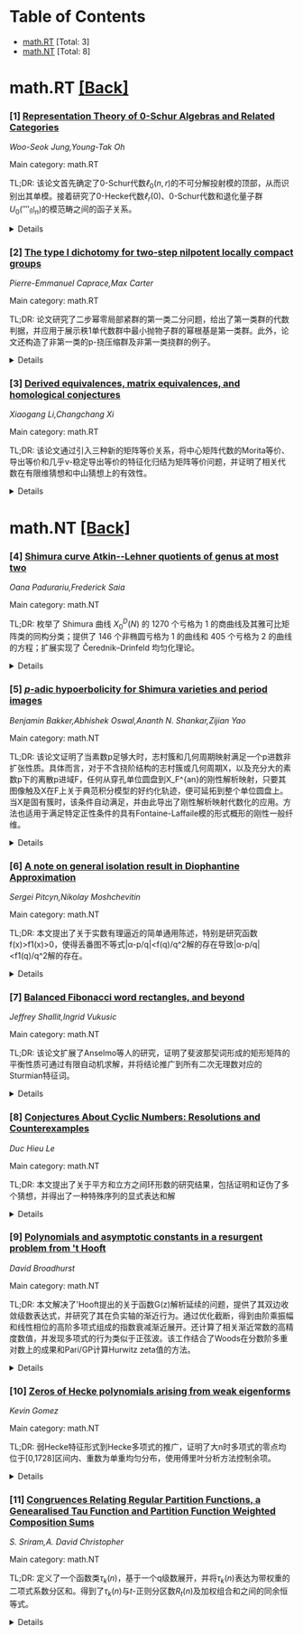 <div id=toc></div>

# Table of Contents

- [math.RT](#math.RT) [Total: 3]
- [math.NT](#math.NT) [Total: 8]


<div id='math.RT'></div>

# math.RT [[Back]](#toc)

### [1] [Representation Theory of $0$-Schur Algebras and Related Categories](https://arxiv.org/abs/2509.26194)
*Woo-Seok Jung,Young-Tak Oh*

Main category: math.RT

TL;DR: 该论文首先确定了0-Schur代数$ℓ_0(n,r)$的不可分解投射模的顶部，从而识别出其单模。接着研究了0-Hecke代数$ℓ_r(0)$、0-Schur代数和退化量子群$U_0(⁗{\mathfrak{gl}_n})$的模范畴之间的函子关系。


<details>
  <summary>Details</summary>
Motivation: 通过几何实现理解0-Schur代数的表示理论，探索三类相关代数（0-Hecke代数、0-Schur代数、退化量子群）范畴间的联系。

Method: 计算0-Schur代数不可分解投射模的顶部以确定单模，并分析三类代数模范畴之间的函子关系。

Result: 明确了0-Schur代数的单模结构；建立了$ℓ_r(0)$-模范畴、$ℓ_0(n,r)$-模范畴和$U_0(⁗{\mathfrak{gl}_n})$-模范畴之间的具体函子联系。

Conclusion: 该工作完善了对0-Schur代数表示理论的理解，并构建了相关代数范畴间的系统性联系，为进一步研究Schur代数及关联代数体系提供理论基础。

Abstract: Jensen, Su, and Yang described the projective indecomposable modules of the
$0$-Schur algebra $\mathbf{S}_0(n,r)$ using its geometric realization. In this
paper, the simple modules of $\mathbf{S}_0(n,r)$ are identified by computing
the tops of the projective indecomposable modules. Furthermore, functorial
relations among the module categories $\mathbf{H}_r(0)$\textsf{-mod},
$\mathbf{S}_0(n,r)$\textsf{-mod}, and $U_0(\mathfrak{gl}_n)$\textsf{-mod} are
examined, where $\mathbf{H}_r(0)$ denotes the $0$-Hecke algebra and
$U_0(\mathfrak{gl}_n)$ denotes the degenerate quantum group.

</details>


### [2] [The type I dichotomy for two-step nilpotent locally compact groups](https://arxiv.org/abs/2509.26212)
*Pierre-Emmanuel Caprace,Max Carter*

Main category: math.RT

TL;DR: 论文研究了二步幂零局部紧群的第一类二分问题，给出了第一类群的代数判据，并应用于展示秩1单代数群中最小抛物子群的幂根基是第一类群。此外，论文还构造了非第一类的p-挠压缩群及非第一类挠群的例子。


<details>
  <summary>Details</summary>
Motivation: 解决二步幂零局部紧群的第一类二分问题，寻找第一类群的代数特征判据，并研究其在代数群理论中的具体应用。

Method: 利用Baggett-Kleppner的工作，从群结构角度刻画闭酉对偶点；通过中心扩张条件和双线性交换子映射导出第一类群的代数判据；构造p-挠压缩群和闭余紧嵌入的计数器例。

Result: 1. 建立二步幂零群为第一类的代数判据，验证其在线性中心扩张下自动成立；2. 证明秩1单代数群的抛物子群的幂根基是第一类群；3. 对任意素数p构造连续多个互不同构的非第一类p-挠压缩群；4. 通过闭余紧嵌入构造一类特殊的非第一类挠群。

Conclusion: 二步幂零局部紧群的第一类性质可由群结构完全刻画，所得判据在代数群场景中成立；但存在大量非第一类的p-挠压缩群和嵌入第一类群的挠群，表明第一类性质具有微妙的结构相关性。

Abstract: We address the type I dichotomy for two-step nilpotent locally compact
groups. Invoking work of Baggett-Kleppner, we characterize the closed points of
the unitary dual of such a group $G$ purely in terms of the group structure. An
algebraic criterion characterizing when $G$ is a type I group is derived. We
show that this criterion automatically holds if $G$ is a central extension of
vector groups over a non-discrete locally compact field $k$ such that the
commutator map is $k$-bilinear. As an application, we show that the unipotent
radicals of minimal parabolics in simple algebraic groups of $k$-rank one are
type I groups. We also discuss the type I dichotomy for $p$-torsion contraction
groups, and exhibit, for each prime $p$, uncountably many pairwise
non-isomorphic such groups that are not type I. This answers a recently posed
question by the second author. Finally, we adapt a recent construction of
Chirvasitu to obtain numerous examples of two-step nilpotent torsion locally
compact groups that are not type I, but that embed as closed cocompact normal
subgroups in two-step nilpotent groups that are type I.

</details>


### [3] [Derived equivalences, matrix equivalences, and homological conjectures](https://arxiv.org/abs/2509.26353)
*Xiaogang Li,Changchang Xi*

Main category: math.RT

TL;DR: 该论文通过引入三种新的矩阵等价关系，将中心矩阵代数的Morita等价、导出等价和几乎ν-稳定导出等价的特征化归结为矩阵等价问题，并证明了相关代数在有限维猜想和中山猜想上的有效性。


<details>
  <summary>Details</summary>
Motivation: 为简化中心矩阵代数间的范畴等价关系，将其转化为线性代数中的矩阵等价问题，并应用于验证有限维猜想与中山猜想的成立。

Method: 在域上的任意方阵中引入三种新的等价关系，用于完全刻画中心矩阵代数之间的Morita等价、导出等价和几乎ν-稳定导出等价。同时证明了置换矩阵的中心矩阵代数间的导出等价可诱导其他范畴等价。

Result: 成功将中心矩阵代数间的范畴等价归结为矩阵等价；证明了由置换矩阵的中心矩阵代数导出等价可诱导Morita等价及p-正则部分、p-奇异部分的附加导出等价；应用上验证了有限维猜想与中山猜想对该代数成立。

Conclusion: 通过矩阵等价关系简化了中心矩阵代数的范畴等价特征化，并将结论应用于两大代数猜想，扩展了相关理论的可计算性与应用边界。

Abstract: Centralizer matrix algebras were investigated initially by Georg Ferdinand
Frobenius in the Crelle's Journal around 1877. By introducing three new
equivalence relations on all square matrices over a field, we completely
characterize Morita, derived and almost $\nu$-stable derived equivalences
between centralizer matrix algebras in terms of these matrix equivalences,
respectively. Thus the categorical equivalences are reduced to matrix
equivalences in linear algebra. Further, we show that a derived equivalence
between centralizer matrix algebras of permutation matrices induces both a
Morita equivalence and additional derived equivalences for $p$-regular parts
and for $p$-singular parts. As applications, we show that the finitistic
dimension conjecture and Nakayama conjecture are valid for centralizer matrix
algebras.

</details>


<div id='math.NT'></div>

# math.NT [[Back]](#toc)

### [4] [Shimura curve Atkin--Lehner quotients of genus at most two](https://arxiv.org/abs/2509.25368)
*Oana Padurariu,Frederick Saia*

Main category: math.NT

TL;DR: 枚举了 Shimura 曲线 $X_0^D(N)$ 的 1270 个亏格为 1 的商曲线及其雅可比矩阵类的同构分类；提供了 146 个非椭圆亏格为 1 的曲线和 405 个亏格为 2 的曲线的方程；扩展实现了 Čerednik–Drinfeld 均匀化理论。


<details>
  <summary>Details</summary>
Motivation: 对 Atkin-Lehner 对合的非平凡子群作用下的 Shimura 曲线商曲线 $X_0^D(N)$ 进行系统枚举与分类，以补充当前文献中对该领域的研究不足。

Method: 利用 Čerednik–Drinfeld 均匀化理论，计算 Shimura 曲线 $X_0^D(N)$ 的商曲线；通过同构分类算法确定雅可比矩阵类型；构建多项式方程描述商曲线形态。

Result: 完整枚举 $N$ 无平方因子情况下全部亏格为 0/1/2 的商曲线；对 1270 条亏格 1 曲线的雅可比矩阵实现分类；给出 551 条曲线的显式方程 (146 条亏格 1 + 405 条亏格 2)。

Conclusion: 证明了该方法可高效枚举高亏格 Shimura 曲线商曲线；扩展的 Čerednik–Drinfeld 均匀化算法具备更广泛适用性；所得显式方程为模形式与自守形式研究提供新素材。

Abstract: We provide a complete enumeration of all quotients of genus $0, 1$ and $2$ of
the Shimura curves $X_0^D(N)$ over $\mathbb{Q}$ by non-trivial subgroups of
Atkin--Lehner involutions. For all $1270$ genus $1$ quotients $X$ with $N$
squarefree, we determine the isomorphism class of the Jacobian $X$. For $146$
non-elliptic genus $1$ curves $X$ and for $405$ curves genus $2$ quotients $X$,
we provide a defining equation for $X$. A main tool for us is the theory of
\v{C}erednik--Drinfeld uniformizations of the curves $X_0^D(N)$, which we
implement in wider generality than has previously been done in the literature.

</details>


### [5] [$p$-adic hypoerbolicity for Shimura varieties and period images](https://arxiv.org/abs/2509.25461)
*Benjamin Bakker,Abhishek Oswal,Ananth N. Shankar,Zijian Yao*

Main category: math.NT

TL;DR: 该论文证明了当素数p足够大时，志村簇和几何周期映射满足一个p进数非扩张性质。具体而言，对于不含挠阶结构的志村簇或几何周期X，以及充分大的素数p下的离散p进域F，任何从穿孔单位圆盘到X_F^{an}的刚性解析映射，只要其图像触及X在F上关于典范积分模型的好约化轨迹，便可延拓到整个单位圆盘上。当X是固有簇时，该条件自动满足，并由此导出了刚性解析映射代数化的应用。方法也适用于满足特定正性条件的具有Fontaine-Laffaile模的形式概形的刚性一般纤维。


<details>
  <summary>Details</summary>
Motivation: 本研究的核心动机是探索志村簇和几何周期映射等非解析簇在p进几何中的边界延拓行为。具体来说，旨在解决'在何种条件下定义于穿孔单位圆盘的刚性解析映射能够延拓到整个单位圆盘'这一关键问题，其核心难题在于理解解析映射与好约化位点的交互作用，这涉及到模空间边界紧化理论在p进场景中的延伸。

Method: 该方法的核心是构造一个满足Fontaine-Laffaile模条件的p进制形式模型框架。具体步骤包括：1) 设定工作前提：要求素数p足够大以确保形式模型存在；2) 建立刚性解析空间对应：通过X在F上的解析化空间X_F^{an}与典范积分模型的刚性一般纤维之间的桥梁；3) 运用解析延拓原理：利用'好约化轨迹'作为延拓触发点，通过技术性引理证明穿孔圆盘映射若碰到该轨迹则可进行整体延拓。

Result: 主要成果是定理1.1:对于在素数p足够大时定义的志村簇/几何周期X，任何从穿孔圆盘到X_F^{an}的映射，若其图像与好约化轨迹相交，则可唯一延拓至整个单位圆盘。由此推知：当X为固有簇时，所有此类映射自动延拓；同时推论1.2给出刚性解析映射代数化的新判别准则。定理的证明依赖于对形式模型模结构在p进几何中的深刻分析。

Conclusion: 此工作建立了志村簇与几何周期等对象在p进几何中的边界正则性，填补了经典模理论向局部非阿基米德场景推广的空白。其突破性体现在：1) 为非线性p进变形的代数控制提供新工具；2) 揭示Fontaine-Laffaile模的拓扑条件如何决定几何对象的延拓行为，为p进霍奇理论的几何实现开辟了新视角。方法可推广至满足弱正性条件的任意形式模型，展现出普适框架的应用潜力。

Abstract: We prove that Shimura varieties and geometric period images satisfy a
$p$-adic extension property for large enough primes $p$. More precisely, let
$\mathsf{D}^{\times}\subset \mathsf{D}$ denote the inclusion of the closed
punctured unit disc in the closed unit disc. Let $X$ be either a Shimura
variety or a geometric period image with torsion-free level structure. Let $F$
be a discretely valued $p$-adic field containing the number field of definition
of $X$, where $p$ is a large enough prime. Then, any rigid-analytic map $f:
(\mathsf{D}^{\times})^a \times \mathsf{D}^b \rightarrow X_F^{\textrm{an}}$
defined over $F$ whose image intersects the good reduction locus of
$X_F^{\textrm{an}}$ (with respect to an integral canonical model) extends to a
map $\mathsf{D}^{a+b}\rightarrow X_F^{\textrm{an}}$. We note that this
hypothesis is vacuous if $X$ is proper. We also deduce an application to
algebraicity of rigid-analytic maps. Our methods also apply to the more general
situation of the rigid generic fiber of formal schemes admitting
Fontaine-Laffaile modules which satisfy certain positivity conditions.

</details>


### [6] [A note on general isolation result in Diophantine Approximation](https://arxiv.org/abs/2509.25628)
*Sergei Pitcyn,Nikolay Moshchevitin*

Main category: math.NT

TL;DR: 本文提出了关于实数有理逼近的简单通用陈述，特别是研究函数f(x)>f1(x)>0，使得丢番图不等式|α-p/q|<f(q)/q^2解的存在导致|α-p/q|<f1(q)/q^2解的存在。


<details>
  <summary>Details</summary>
Motivation: 研究与隔离现象相关的实数有理逼近问题，旨在建立一种函数关系，使得一类更弱的丢番图不等式的解的存在性能够推导出更强的丢番图不等式的解的存在性。

Method: 提出并证明了一些简单的一般性陈述，这些陈述处理实数的有理逼近问题，关键点在于识别并利用函数f(x)与f1(x)之间的特定关系（满足f(x)>f1(x)>0）建立不等式解之间的蕴含关系。

Result: 证明了对于满足f(x)>f1(x)>0的函数，原始丢番图不等式解的存在性会推出生成了新的带有更严格上界f1(q)的同类型不等式的解的存在性。

Conclusion: 该研究建立了丢番图逼近解存在性之间的蕴含关系，提供了一种通过放宽条件证明逼近解存在性的方法，对理解有理数的隔离现象具有重要意义。

Abstract: In the present paper we give very simple general statements which deal with
approximation of a real number by rationals and are related to isolation
phenomenon. In particular we study functions $ f(x)>f_1(x)>0$ such that
existence of solutions $\frac{p}{q}$ of Diophantine inequality $ \left| \alpha
-\frac{p}{q}\right|< \frac{f(q)}{q^2} $ leads to the existence of solutions of
inequality $ \left| \alpha -\frac{p}{q}\right|< \frac{f_1(q)}{q^2} $.

</details>


### [7] [Balanced Fibonacci word rectangles, and beyond](https://arxiv.org/abs/2509.25994)
*Jeffrey Shallit,Ingrid Vukusic*

Main category: math.NT

TL;DR: 该论文扩展了Anselmo等人的研究，证明了斐波那契词形成的矩形矩阵的平衡性质可通过有限自动机求解，并将结论推广到所有二次无理数对应的Sturmian特征词。


<details>
  <summary>Details</summary>
Motivation: 受Anselmo等人近期工作的启发，研究斐波那契词构成的矩形矩阵的平衡性质，并探索更广泛的Sturmian序列的类似性质。

Method: 利用有限自动机理论解决矩阵平衡问题，并将方法推广至二次无理数对应的Sturmian特征词。

Result: 成功证明斐波那契词构成的矩形矩阵平衡性质可由有限自动机判定，且该结论对所有二次无理数Sturmian序列均成立。

Conclusion: 有限自动机方法有效解决了Sturmian序列构成的矩形矩阵的平衡性质判定问题，扩展了现有理论对二次无理数的普适性。

Abstract: Following a recent paper of Anselmo et al., we consider $m \times n$
rectangular matrices formed from the Fibonacci word, and we show that their
balance properties can be solved with a finite automaton. We also generalize
the result to every Sturmian characteristic word corresponding to a quadratic
irrational.

</details>


### [8] [Conjectures About Cyclic Numbers: Resolutions and Counterexamples](https://arxiv.org/abs/2509.26138)
*Duc Hieu Le*

Main category: math.NT

TL;DR: 本文提出了关于平方和立方之间环形数的研究结果，包括证明和证伪了多个猜想，并得出了一种特殊序列的显式表达和解


<details>
  <summary>Details</summary>
Motivation: 研究环形数的性质及其在各种数学猜想中的表现

Method: 通过理论分析、构造反例以及利用GPT-5进行辅助证明

Result: 解决了22个猜想中的17个，证伪了5个；提供了相关序列的封闭形式并证明了相关结论

Conclusion: 该研究解决了多个关于环形数的猜想，并对特殊序列给出了完整解

Abstract: We settle 22 conjectures of Cohen about cyclic numbers (positive integers $n$
with $\gcd(n,\varphi(n))=1$), proving 17 and disproving 5, and we completely
resolve a related OEIS problem about sequences whose running averages are
Fibonacci numbers. Highlights include: asymptotics for cyclics between
consecutive squares with a second-order term (Conj.~9), Legendre- and $k$-fold
Oppermann-type results in short quadratic intervals (Conj.~6, Conj.~20, and
twin cyclics between cubes, Conj.~32), a Firoozbakht-type conjecture and a
companion form (Conj. ~41, ~42), gap and growth analogs (Visser, Rosser,
Ishikawa, and a sum-3-versus-sum-2 inequality; Conj.~47,~52,~54,~56), limiting
ratios (Vrba and Hassani; Conj.~60,~61), and structure results for Sophie
Germain cyclics (Conj.~36,~37). On the negative side we exhibit counterexamples
to the Panaitopol, Dusart, and Carneiro analogs (Conj.~59,~53,~50--51).
Finally, for the lexicographically least sequence of pairwise distinct positive
integers whose running averages are Fibonacci numbers (\seqnum{A248982}), we
give explicit closed forms for all $n$ and prove Fried's Conjecture~2 asserting
the disjointness of the parity-defined value sets (equivalently,
$F_{n+2}+2nF_{n+1}$ is never a Fibonacci number). All proofs in the paper were
assisted by GPT-5.

</details>


### [9] [Polynomials and asymptotic constants in a resurgent problem from 't Hooft](https://arxiv.org/abs/2509.26297)
*David Broadhurst*

Main category: math.NT

TL;DR: 本文解决了'Hooft提出的关于函数G(z)解析延续的问题，提供了其双边收敛级数表达式，并研究了其在负实轴的渐近行为。通过优化截断，得到由阶乘振幅和线性相位的高阶多项式组成的指数衰减渐近展开。还计算了相关渐近常数的高精度数值，并发现多项式的行为类似于正弦波。该工作结合了Woods在分数阶多重对数上的成果和Pari/GP计算Hurwitz zeta值的方法。


<details>
  <summary>Details</summary>
Motivation: 解决Gerard 't Hooft提出的关于调和振荡器量子理论中函数G(z)的解析延拓问题，并深入研究其在负实轴上的渐近行为和高阶展开特性。

Method: 利用双边收敛级数给出G(z)的显式解析延拓表达式；通过渐近分析得到负实轴上G(-e^u)的展开形式；将展开式优化截断后，获得包含相位震荡多项式的指数衰减级数；采用Pari/GP计算Hurwitz zeta值以确定高阶多项式系数；以100位精度计算渐近常数（振幅因子R和相位常数C）。

Result: 1. 获得G(z)在割线[1,∞)外的解析延拓：G(z)=½√π∑_{n∈ℤ}(2nπi−logz)^{-3/2}
2. 证明负实轴上存在符号稳定的1/u^2渐近展开
3. 优化截断后得到新渐近展开e^{-u}∑P_k(x)/u^k，其中P_k为2k+1次相位震荡多项式
4. 发现P_k(x)～R^{2k+1}Γ(k+½)/√(2π)·sin((2k+1)C−2πx)的阶乘增长特性
5. 高精度计算得到渐近常数C≈1.068853915867... 和 R≈0.518183978981...（100位有效数字）

Conclusion: 通过解析延拓解决了'Hooft问题；揭示了G(-e^u)精细的渐近结构（含指数小项和阶乘增长震荡）；精确量化的渐近常数C/R为后续理论解释（如瞬子效应）提供基础；证明了高次多项式可通过精心设计的相位补偿逼近正弦波；组合应用Woods分数阶多重对数和Pari/GP的Hurwitz zeta算法是有效的数值研究范式。

Abstract: In a recent study of the quantum theory of harmonic oscillators, Gerard 't
Hooft proposed the following problem: given $G(z)=\sum_{n>0}\sqrt{n}z^n$ for
$|z|<1$, find its analytic continuation for $|z|\ge1$, excluding a branch-cut
$z\in[1,\,\infty)$. A solution is provided by the bilateral convergent sum
$G(z)=\frac12\sqrt{\pi}\sum_{n\in{\mathbb Z}}(2n\pi{\rm i}-\log(z))^{-3/2}$. On
the negative real axis, $G(-e^u)$ has a sign-constant asymptotic expansion in
$1/u^2$, for large positive $u$. Optimal truncation leaves exponentially
suppressed terms in an asymptotic expansion $e^{-u}\sum_{k\ge0}P_k(x)/u^k$,
with $P_0(x)=x-\frac23$ and $P_k(x)$ of degree $2k+1$ evaluated at
$x=u/2-\lfloor u/2\rfloor$. These polynomials become excellent approximations
to sinusoids. The amplitude of $P_k(x)$ increases factorially with $k$ and its
phase increases linearly, with $P_k(x)\sim\sin((2k+1)C-2\pi x)
R^{2k+1}\Gamma(k+\frac12)/\sqrt{2\pi}$, where
$C\approx1.0688539158679530121571$ and $R\approx0.5181839789815558726739$ are
asymptotic constants that have been determined at 100-digit precision. Their
exact values remain to be identified. This work combines results from David C.
Woods, on fractional polylogarithms, with evaluations of Hurwitz zeta values by
Pari/GP.

</details>


### [10] [Zeros of Hecke polynomials arising from weak eigenforms](https://arxiv.org/abs/2509.26519)
*Kevin Gomez*

Main category: math.NT

TL;DR: 弱Hecke特征形式到Hecke多项式的推广，证明了大n时多项式的零点均位于[0,1728]区间内、重数为单重均匀分布，使用傅里叶分析方法控制余项。


<details>
  <summary>Details</summary>
Motivation: 将Hecke多项式的零点分布理论由全纯形式推广至调和Maass形式，验证零点的分布特征（单重性、均匀分布）和端点位置（0/1728处零点存在性）。

Method: 构造弱解析Hecke函数沿j不变量的拉回；分析单位圆上的Hecke轨道，主导项分离为余弦函数。利用Maass-Poincaré级数结合Whittaker/Bessel函数控制余项。

Result: 对大n，每个Hecke多项式Pn(F;x)的零点均单重且落在[0,1728]上均匀分布；同时建立了度单性公式和端点零点判定准则。

Conclusion: 该研究统一了全纯形式到调和Maass形式的Hecke多项式零点分布理论，揭示了其与椭圆曲线的算术性质关联（Rankin-Swinnerton-Dyer框架下拓展至弱本征形式）。

Abstract: We attach Hecke polynomials $P_n(F;x)$ to weak Hecke eigenforms $F$ of weight
$2-k$ and show that, for large $n$, every zero is simple, lies in $[0,1728]$,
and the zeros equidistribute on this interval. The construction pulls back a
weakly holomorphic Hecke combination of $F$ along $j$; the analysis follows
Hecke orbits on the unit-circle arc $\mathcal{A}$, isolating a dominant
"cosine" term and controlling the tail via Maass-Poincar\'e series and
Whittaker/Bessel bounds. This extends the
Rankin--Swinnerton-Dyer/Asai--Kaneko--Ninomiya picture from holomorphic forms
to a broad class of harmonic Maass forms and yields a clean degree-monicity
formula and simple criteria for zeros at $0$ and $1728$.

</details>


### [11] [Congruences Relating Regular Partition Functions, a Genearalised Tau Function and Partition Function Weighted Composition Sums](https://arxiv.org/abs/2509.26559)
*S. Sriram,A. David Christopher*

Main category: math.NT

TL;DR: 定义了一个函数类$\tau_k(n)$，基于一个q级数展开，并将$\tau_k(n)$表达为带权重的二项式系数分区和。得到了$\tau_k(n)$与$t$-正则分区数$R_t(n)$及加权组合和之间的同余恒等式。


<details>
  <summary>Details</summary>
Motivation: 探讨$t$-正则分区数$R_t(n)$与由$q$级数定义的函数$\tau_k(n)$之间的关系，目的是推导出这些函数之间的同余恒等式。

Method: 将$\tau_k(n)$表示为二项式系数的加权分区和，从而建立与$R_t(n)$和分区函数加权组合和之间的关系。

Result: 得到了$\tau_k(n)$与$R_t(n)$及分区函数加权组合和之间的同余恒等式。

Conclusion: 通过分析$\tau_k(n)$的表达式，成功建立了与$t$-正则分区数的同余关系，为相关领域提供了新的恒等式。

Abstract: Let $n$ and $t$ be positive integers with $t\geq 2$. Let $R_t(n)$ be the
number of $t$-regular partitions of $n$. A class of functions, denoted
$\tau_k(n)$, is defined as follows:
\[q\prod_{m=1}^{\infty}(1-q^m)^k=\sum_{n=1}^{\infty}\tau_k(n)q^n, \] where $k$
is an integer. We express $\tau_k(n)$ as a binomial coefficient weighted
partition sum. Consequently, we obtain congruence identities that relate
$\tau_k(n)$, $R_t(n)$ and partition function weighted composition sums.

</details>
